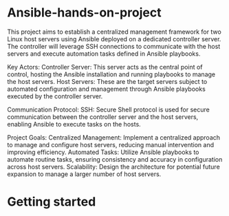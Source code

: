 # Ansible-hands-on-project
This project aims to establish a centralized management framework for two Linux host servers using Ansible deployed on a dedicated controller server. The controller will leverage SSH connections to communicate with the host servers and execute automation tasks defined in Ansible playbooks.

Key Actors:
    Controller Server: This server acts as the central point of control, hosting the Ansible installation and running playbooks to manage the host servers.
    Host Servers: These are the target servers subject to automated configuration and management through Ansible playbooks executed by the controller server.

Communication Protocol:
    SSH: Secure Shell protocol is used for secure communication between the controller server and the host servers, enabling Ansible to execute tasks on the hosts.

Project Goals:
    Centralized Management: Implement a centralized approach to manage and configure host servers, reducing manual intervention and improving efficiency.
    Automated Tasks: Utilize Ansible playbooks to automate routine tasks, ensuring consistency and accuracy in configuration across host servers.
    Scalability: Design the architecture for potential future expansion to manage a larger number of host servers.
# Getting started
